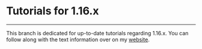 # Tutorials for 1.16.x
---
This branch is dedicated for up-to-date tutorials regarding 1.16.x. You can follow along with the text information over on my [website](https://championash5357.github.io/ChampionAsh5357/tutorial/minecraft/index#minecraft-1-16-x).